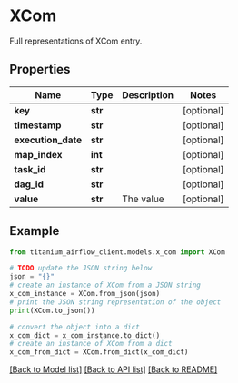 # XCom

Full representations of XCom entry.

## Properties

Name | Type | Description | Notes
------------ | ------------- | ------------- | -------------
**key** | **str** |  | [optional] 
**timestamp** | **str** |  | [optional] 
**execution_date** | **str** |  | [optional] 
**map_index** | **int** |  | [optional] 
**task_id** | **str** |  | [optional] 
**dag_id** | **str** |  | [optional] 
**value** | **str** | The value | [optional] 

## Example

```python
from titanium_airflow_client.models.x_com import XCom

# TODO update the JSON string below
json = "{}"
# create an instance of XCom from a JSON string
x_com_instance = XCom.from_json(json)
# print the JSON string representation of the object
print(XCom.to_json())

# convert the object into a dict
x_com_dict = x_com_instance.to_dict()
# create an instance of XCom from a dict
x_com_from_dict = XCom.from_dict(x_com_dict)
```
[[Back to Model list]](../README.md#documentation-for-models) [[Back to API list]](../README.md#documentation-for-api-endpoints) [[Back to README]](../README.md)


